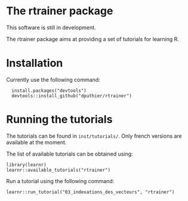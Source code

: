 # The rtrainer package

This software is still in development. 

The rtrainer package aims at providing a set of tutorials for learning R.

# Installation

Currently use the following command:

	  install.packages("devtools")
   	  devtools::install_github("dputhier/rtrainer")

# Running the tutorials 

The tutorials can be found in `inst/tutorials/`. Only french versions
are available at the moment.

The list of available tutorials can be obtained using:

    library(learnr)
    learnr::available_tutorials("rtrainer")

Run a tutorial using the following command:

    learnr::run_tutorial("03_indexations_des_vecteurs", "rtrainer")
